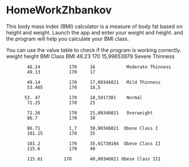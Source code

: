 # HomeWorkZhbankov
This body mass index (BMI) calculator is a measure of body fat based on height and weight.
Launch the app and enter your weight and height. and the program will help you calculate your BMI class.

You can use the value table to check if the program is working correctly.
            weight      height      BMI         Class BMI
          	46.23       	170    	15,99653979   Severe Thinness

            46.24	        170     16            Moderate Thinness
            49.13	        170     17
        
            49.14	        170     17,00346021   Mild Thinness
            53.465          170     18,5
        
           53. 47	        170     18,5017301    Normal
            72.25	        170     25
        
            72.26	        170     25,00346021   Overweight
            86.7	        170     30
        
            86.71	        1,7	    30,00346021  Obese Class I
            101.15       	170     35
        
            101.2	        170     35,01730104  Obese Class II
            115.6	        170     40
        
            115.61        170	    40,00346021 Obese Class III
